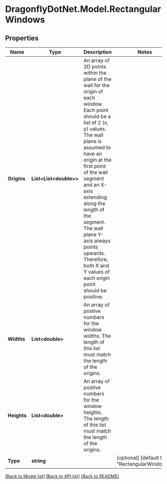 
# DragonflyDotNet.Model.RectangularWindows

## Properties

Name | Type | Description | Notes
------------ | ------------- | ------------- | -------------
**Origins** | **List&lt;List&lt;double&gt;&gt;** | An array of 2D points within the plane of the wall for the origin of each window. Each point should be a list of 2 (x, y) values. The wall plane is assumed to have an origin at the first point of the wall segment and an X-axis extending along the length of the segment. The wall plane Y-axis always points upwards. Therefore, both X and Y values of each origin point should be positive. | 
**Widths** | **List&lt;double&gt;** | An array of postive numbers for the window widths. The length of this list must match the length of the origins. | 
**Heights** | **List&lt;double&gt;** | An array of postive numbers for the window heights. The length of this list must match the length of the origins. | 
**Type** | **string** |  | [optional] [default to "RectangularWindows"]

[[Back to Model list]](../README.md#documentation-for-models)
[[Back to API list]](../README.md#documentation-for-api-endpoints)
[[Back to README]](../README.md)

